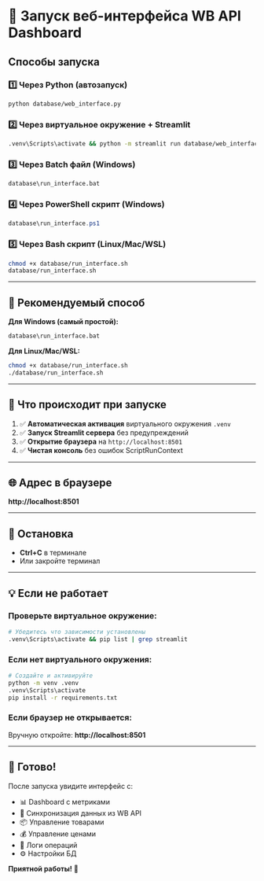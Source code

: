 # 🚀 Запуск веб-интерфейса WB API Dashboard

## Способы запуска

### 1️⃣ Через Python (автозапуск)
```bash
python database/web_interface.py
```

### 2️⃣ Через виртуальное окружение + Streamlit
```bash
.venv\Scripts\activate && python -m streamlit run database/web_interface.py
```

### 3️⃣ Через Batch файл (Windows)
```bash
database\run_interface.bat
```

### 4️⃣ Через PowerShell скрипт (Windows)
```powershell
database\run_interface.ps1
```

### 5️⃣ Через Bash скрипт (Linux/Mac/WSL)
```bash
chmod +x database/run_interface.sh
database/run_interface.sh
```

---

## 🎯 Рекомендуемый способ

**Для Windows (самый простой):**
```bash
database\run_interface.bat
```

**Для Linux/Mac/WSL:**
```bash
chmod +x database/run_interface.sh
./database/run_interface.sh
```

---

## 🔧 Что происходит при запуске

1. ✅ **Автоматическая активация** виртуального окружения `.venv`
2. ✅ **Запуск Streamlit сервера** без предупреждений
3. ✅ **Открытие браузера** на `http://localhost:8501`
4. ✅ **Чистая консоль** без ошибок ScriptRunContext

---

## 🌐 Адрес в браузере

**http://localhost:8501**

---

## 🛑 Остановка

- **Ctrl+C** в терминале
- Или закройте терминал

---

## 💡 Если не работает

### Проверьте виртуальное окружение:
```bash
# Убедитесь что зависимости установлены
.venv\Scripts\activate && pip list | grep streamlit
```

### Если нет виртуального окружения:
```bash
# Создайте и активируйте
python -m venv .venv
.venv\Scripts\activate
pip install -r requirements.txt
```

### Если браузер не открывается:
Вручную откройте: **http://localhost:8501**

---

## 🎉 Готово!

После запуска увидите интерфейс с:
- 📊 Dashboard с метриками
- 🔄 Синхронизация данных из WB API
- 📦 Управление товарами
- 💰 Управление ценами
- 📝 Логи операций
- ⚙️ Настройки БД

**Приятной работы! 🚀**

